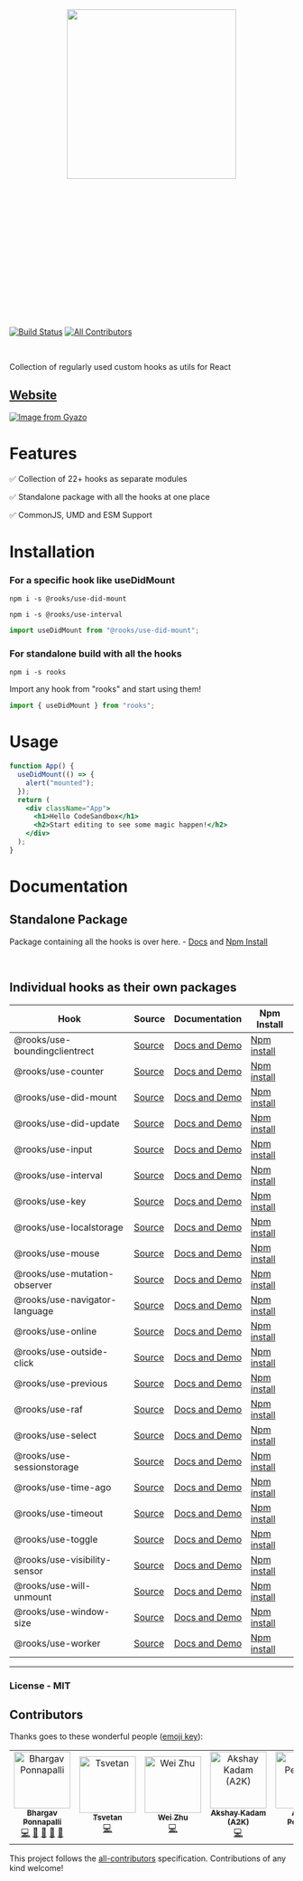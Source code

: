 <br/>
<br/>
<p align="center">
  <img src="https://i.gyazo.com/67b004be5aa811e9ccd8375b9ce274e1.png" height="300" style="margin: 200px 0" />
</p>
<br/>
<br/>

[![Build Status](https://travis-ci.org/imbhargav5/rooks.svg?branch=master)](https://travis-ci.org/imbhargav5/rooks) [![All Contributors](https://img.shields.io/badge/all_contributors-7-orange.svg?style=flat-square)](#contributors)

<br/>

Collection of regularly used custom hooks as utils for React

## [Website](https://react-hooks.org)

[![Image from Gyazo](https://i.gyazo.com/95e208eb09a97edee34eb65ef1be5367.png)](https://gyazo.com/95e208eb09a97edee34eb65ef1be5367)

# Features

✅ Collection of 22+ hooks as separate modules

✅ Standalone package with all the hooks at one place

✅ CommonJS, UMD and ESM Support

# Installation

### For a specific hook like useDidMount

```
npm i -s @rooks/use-did-mount
```

```
npm i -s @rooks/use-interval
```

```jsx
import useDidMount from "@rooks/use-did-mount";
```

### For standalone build with all the hooks

```
npm i -s rooks
```

Import any hook from "rooks" and start using them!

```jsx
import { useDidMount } from "rooks";
```

# Usage

```jsx
function App() {
  useDidMount(() => {
    alert("mounted");
  });
  return (
    <div className="App">
      <h1>Hello CodeSandbox</h1>
      <h2>Start editing to see some magic happen!</h2>
    </div>
  );
}
```

# Documentation

## Standalone Package

Package containing all the hooks is over here. - [Docs](https://github.com/imbhargav5/rooks/tree/master/packages/rooks) and [Npm Install](https://npmjs.com/package/rooks)

<br/>

## Individual hooks as their own packages

| Hook                          | Source                                                                                | Documentation                                                        | Npm Install                                                            |
| ----------------------------- | ------------------------------------------------------------------------------------- | -------------------------------------------------------------------- | ---------------------------------------------------------------------- |
| @rooks/use-boundingclientrect | [Source](https://github.com/imbhargav5/rooks/tree/master/packages/boundingclientrect) | [Docs and Demo](https://react-hooks.org/hook/use-boundingclientrect) | [Npm install](https://npmjs.com/package/@rooks/use-boundingclientrect) |
| @rooks/use-counter            | [Source](https://github.com/imbhargav5/rooks/tree/master/packages/counter)            | [Docs and Demo](https://react-hooks.org/hook/use-counter)            | [Npm install](https://npmjs.com/package/@rooks/use-counter)            |
| @rooks/use-did-mount          | [Source](https://github.com/imbhargav5/rooks/tree/master/packages/did-mount)          | [Docs and Demo](https://react-hooks.org/hook/use-did-mount)          | [Npm install](https://npmjs.com/package/@rooks/use-did-mount)          |
| @rooks/use-did-update         | [Source](https://github.com/imbhargav5/rooks/tree/master/packages/did-update)         | [Docs and Demo](https://react-hooks.org/hook/use-did-update)         | [Npm install](https://npmjs.com/package/@rooks/use-did-update)         |
| @rooks/use-input              | [Source](https://github.com/imbhargav5/rooks/tree/master/packages/input)              | [Docs and Demo](https://react-hooks.org/hook/use-input)              | [Npm install](https://npmjs.com/package/@rooks/use-input)              |
| @rooks/use-interval           | [Source](https://github.com/imbhargav5/rooks/tree/master/packages/interval)           | [Docs and Demo](https://react-hooks.org/hook/use-interval)           | [Npm install](https://npmjs.com/package/@rooks/use-interval)           |
| @rooks/use-key                | [Source](https://github.com/imbhargav5/rooks/tree/master/packages/key)                | [Docs and Demo](https://react-hooks.org/hook/use-key)                | [Npm install](https://npmjs.com/package/@rooks/use-key)                |
| @rooks/use-localstorage       | [Source](https://github.com/imbhargav5/rooks/tree/master/packages/localstorage)       | [Docs and Demo](https://react-hooks.org/hook/use-localstorage)       | [Npm install](https://npmjs.com/package/@rooks/use-localstorage)       |
| @rooks/use-mouse              | [Source](https://github.com/imbhargav5/rooks/tree/master/packages/mouse)              | [Docs and Demo](https://react-hooks.org/hook/use-mouse)              | [Npm install](https://npmjs.com/package/@rooks/use-mouse)              |
| @rooks/use-mutation-observer  | [Source](https://github.com/imbhargav5/rooks/tree/master/packages/mutation-observer)  | [Docs and Demo](https://react-hooks.org/hook/use-mutation-observer)  | [Npm install](https://npmjs.com/package/@rooks/use-mutation-observer)  |
| @rooks/use-navigator-language | [Source](https://github.com/imbhargav5/rooks/tree/master/packages/navigator-language) | [Docs and Demo](https://react-hooks.org/hook/use-navigator-language) | [Npm install](https://npmjs.com/package/@rooks/use-navigator-language) |
| @rooks/use-online             | [Source](https://github.com/imbhargav5/rooks/tree/master/packages/online)             | [Docs and Demo](https://react-hooks.org/hook/use-online)             | [Npm install](https://npmjs.com/package/@rooks/use-online)             |
| @rooks/use-outside-click      | [Source](https://github.com/imbhargav5/rooks/tree/master/packages/outside-click)      | [Docs and Demo](https://react-hooks.org/hook/use-outside-click)      | [Npm install](https://npmjs.com/package/@rooks/use-outside-click)      |
| @rooks/use-previous           | [Source](https://github.com/imbhargav5/rooks/tree/master/packages/previous)           | [Docs and Demo](https://react-hooks.org/hook/use-previous)           | [Npm install](https://npmjs.com/package/@rooks/use-previous)           |
| @rooks/use-raf                | [Source](https://github.com/imbhargav5/rooks/tree/master/packages/raf)                | [Docs and Demo](https://react-hooks.org/hook/use-raf)                | [Npm install](https://npmjs.com/package/@rooks/use-raf)                |
| @rooks/use-select             | [Source](https://github.com/imbhargav5/rooks/tree/master/packages/select)             | [Docs and Demo](https://react-hooks.org/hook/use-select)             | [Npm install](https://npmjs.com/package/@rooks/use-select)             |
| @rooks/use-sessionstorage     | [Source](https://github.com/imbhargav5/rooks/tree/master/packages/sessionstorage)     | [Docs and Demo](https://react-hooks.org/hook/use-sessionstorage)     | [Npm install](https://npmjs.com/package/@rooks/use-sessionstorage)     |
| @rooks/use-time-ago           | [Source](https://github.com/imbhargav5/rooks/tree/master/packages/time-ago)           | [Docs and Demo](https://react-hooks.org/hook/use-time-ago)           | [Npm install](https://npmjs.com/package/@rooks/use-time-ago)           |
| @rooks/use-timeout            | [Source](https://github.com/imbhargav5/rooks/tree/master/packages/timeout)            | [Docs and Demo](https://react-hooks.org/hook/use-timeout)            | [Npm install](https://npmjs.com/package/@rooks/use-timeout)            |
| @rooks/use-toggle             | [Source](https://github.com/imbhargav5/rooks/tree/master/packages/toggle)             | [Docs and Demo](https://react-hooks.org/hook/use-toggle)             | [Npm install](https://npmjs.com/package/@rooks/use-toggle)             |
| @rooks/use-visibility-sensor  | [Source](https://github.com/imbhargav5/rooks/tree/master/packages/visibility-sensor)  | [Docs and Demo](https://react-hooks.org/hook/use-visibility-sensor)  | [Npm install](https://npmjs.com/package/@rooks/use-visibility-sensor)  |
| @rooks/use-will-unmount       | [Source](https://github.com/imbhargav5/rooks/tree/master/packages/will-unmount)       | [Docs and Demo](https://react-hooks.org/hook/use-will-unmount)       | [Npm install](https://npmjs.com/package/@rooks/use-will-unmount)       |
| @rooks/use-window-size        | [Source](https://github.com/imbhargav5/rooks/tree/master/packages/window-size)        | [Docs and Demo](https://react-hooks.org/hook/use-window-size)        | [Npm install](https://npmjs.com/package/@rooks/use-window-size)        |
| @rooks/use-worker             | [Source](https://github.com/imbhargav5/rooks/tree/master/packages/worker)             | [Docs and Demo](https://react-hooks.org/hook/use-worker)             | [Npm install](https://npmjs.com/package/@rooks/use-worker)             |

<hr/>

### License - MIT

## Contributors

Thanks goes to these wonderful people ([emoji key](https://github.com/all-contributors/all-contributors#emoji-key)):

<!-- ALL-CONTRIBUTORS-LIST:START - Do not remove or modify this section -->
<!-- prettier-ignore -->
<table><tr><td align="center"><a href="https://imbhargav5.com/"><img src="https://avatars2.githubusercontent.com/u/2936644?v=4" width="100px;" alt="Bhargav Ponnapalli"/><br /><sub><b>Bhargav Ponnapalli</b></sub></a><br /><a href="https://github.com/imbhargav5/rooks/commits?author=imbhargav5" title="Code">💻</a> <a href="#ideas-imbhargav5" title="Ideas, Planning, & Feedback">🤔</a> <a href="#design-imbhargav5" title="Design">🎨</a> <a href="https://github.com/imbhargav5/rooks/commits?author=imbhargav5" title="Documentation">📖</a> <a href="https://github.com/imbhargav5/rooks/issues?q=author%3Aimbhargav5" title="Bug reports">🐛</a></td><td align="center"><a href="https://github.com/fintara"><img src="https://avatars0.githubusercontent.com/u/4290594?v=4" width="100px;" alt="Tsvetan"/><br /><sub><b>Tsvetan</b></sub></a><br /><a href="https://github.com/imbhargav5/rooks/commits?author=fintara" title="Code">💻</a></td><td align="center"><a href="http://twitter.com/yesmeck"><img src="https://avatars0.githubusercontent.com/u/465125?v=4" width="100px;" alt="Wei Zhu"/><br /><sub><b>Wei Zhu</b></sub></a><br /><a href="https://github.com/imbhargav5/rooks/commits?author=yesmeck" title="Code">💻</a></td><td align="center"><a href="https://www.akshaykadam.me?ref=github"><img src="https://avatars1.githubusercontent.com/u/16436270?v=4" width="100px;" alt="Akshay Kadam (A2K)"/><br /><sub><b>Akshay Kadam (A2K)</b></sub></a><br /><a href="https://github.com/imbhargav5/rooks/commits?author=deadcoder0904" title="Code">💻</a></td><td align="center"><a href="http://www.austinpeterson.info"><img src="https://avatars2.githubusercontent.com/u/8095506?v=4" width="100px;" alt="Austin Peterson"/><br /><sub><b>Austin Peterson</b></sub></a><br /><a href="https://github.com/imbhargav5/rooks/commits?author=theskillwithin" title="Code">💻</a></td><td align="center"><a href="https://github.com/fhellwig"><img src="https://avatars2.githubusercontent.com/u/1703592?v=4" width="100px;" alt="Frank Hellwig"/><br /><sub><b>Frank Hellwig</b></sub></a><br /><a href="https://github.com/imbhargav5/rooks/commits?author=fhellwig" title="Code">💻</a></td><td align="center"><a href="https://github.com/neilor"><img src="https://avatars3.githubusercontent.com/u/4008023?v=4" width="100px;" alt="Neilor Caldeira"/><br /><sub><b>Neilor Caldeira</b></sub></a><br /><a href="https://github.com/imbhargav5/rooks/commits?author=neilor" title="Code">💻</a></td></tr></table>
<!-- ALL-CONTRIBUTORS-LIST:END -->

This project follows the [all-contributors](https://github.com/all-contributors/all-contributors) specification. Contributions of any kind welcome!
